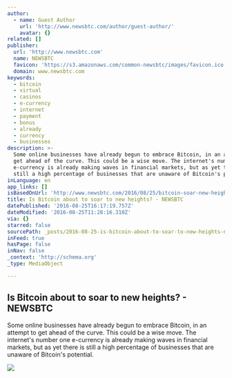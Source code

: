 ```yaml
---
author:
  - name: Guest Author
    url: 'http://www.newsbtc.com/author/guest-author/'
    avatar: {}
related: []
publisher:
  url: 'http://www.newsbtc.com'
  name: NEWSBTC
  favicon: 'https://s3.amazonaws.com/common-newsbtc/images/favicon.ico'
  domain: www.newsbtc.com
keywords:
  - bitcoin
  - virtual
  - casinos
  - e-currency
  - internet
  - payment
  - bonus
  - already
  - currency
  - businesses
description: >-
  Some online businesses have already begun to embrace Bitcoin, in an attempt to
  get ahead of the curve. This could be a wise move. The internet's number one
  e-currency is already making waves in financial markets, but as yet there is
  still a high percentage of businesses that are unaware of Bitcoin's potential.
inLanguage: en
app_links: []
isBasedOnUrl: 'http://www.newsbtc.com/2016/08/25/bitcoin-soar-new-heights/'
title: Is Bitcoin about to soar to new heights? - NEWSBTC
datePublished: '2016-08-25T16:17:19.757Z'
dateModified: '2016-08-25T11:28:16.310Z'
via: {}
starred: false
sourcePath: _posts/2016-08-25-is-bitcoin-about-to-soar-to-new-heights-newsbtc.md
inFeed: true
hasPage: false
inNav: false
_context: 'http://schema.org'
_type: MediaObject

---
```

<article style=""><h1>Is Bitcoin about to soar to new heights? - NEWSBTC</h1><p>Some online businesses have already begun to embrace Bitcoin, in an attempt to get ahead of the curve. This could be a wise move. The internet's number one e-currency is already making waves in financial markets, but as yet there is still a high percentage of businesses that are unaware of Bitcoin's potential.</p><img src="http://s3.amazonaws.com/main-newsbtc-images/2016/08/25104403/8753275612_e1c22ef45a_z.jpg" /></article>